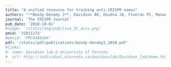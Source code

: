 ```yaml
---
title: "A unified resource for tracking anti-CRISPR names"
authors: "**Bondy-Denomy J**, Davidson AR, Doudna JA, Fineran PC, Maxwell KL, Moineau S, Peng X, Sontheimer EJ, Wiedenheft B."
journal: 'The CRISPR Journal'
pub_date: '2018-10-01'
#image: '/static/img/pub/lina_IC_acrs.png'
pmid: '31021273'
#pmcid: 'PMC6480404'
pdf: '/static/pdf/publications/bondy-denomy1_2018.pdf'
#links:
#- name: Davidson lab @ University of Toronto
#  url: http://individual.utoronto.ca/davidsonlab/Davidson_lab/Home.html
---
```

